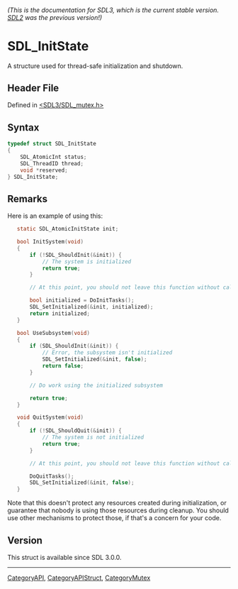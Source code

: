 ###### (This is the documentation for SDL3, which is the current stable version. [SDL2](https://wiki.libsdl.org/SDL2/) was the previous version!)
# SDL_InitState

A structure used for thread-safe initialization and shutdown.

## Header File

Defined in [<SDL3/SDL_mutex.h>](https://github.com/libsdl-org/SDL/blob/main/include/SDL3/SDL_mutex.h)

## Syntax

```c
typedef struct SDL_InitState
{
    SDL_AtomicInt status;
    SDL_ThreadID thread;
    void *reserved;
} SDL_InitState;
```

## Remarks

Here is an example of using this:

```c
   static SDL_AtomicInitState init;

   bool InitSystem(void)
   {
       if (!SDL_ShouldInit(&init)) {
           // The system is initialized
           return true;
       }

       // At this point, you should not leave this function without calling SDL_SetInitialized()

       bool initialized = DoInitTasks();
       SDL_SetInitialized(&init, initialized);
       return initialized;
   }

   bool UseSubsystem(void)
   {
       if (SDL_ShouldInit(&init)) {
           // Error, the subsystem isn't initialized
           SDL_SetInitialized(&init, false);
           return false;
       }

       // Do work using the initialized subsystem

       return true;
   }

   void QuitSystem(void)
   {
       if (!SDL_ShouldQuit(&init)) {
           // The system is not initialized
           return true;
       }

       // At this point, you should not leave this function without calling SDL_SetInitialized()

       DoQuitTasks();
       SDL_SetInitialized(&init, false);
   }
```

Note that this doesn't protect any resources created during initialization,
or guarantee that nobody is using those resources during cleanup. You
should use other mechanisms to protect those, if that's a concern for your
code.

## Version

This struct is available since SDL 3.0.0.

----
[CategoryAPI](CategoryAPI), [CategoryAPIStruct](CategoryAPIStruct), [CategoryMutex](CategoryMutex)

